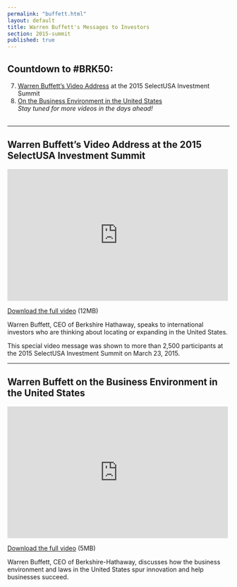 ```yaml
---
permalink: "buffett.html"
layout: default
title: Warren Buffett's Messages to Investors
section: 2015-summit
published: true
---
```


## Countdown to #BRK50:

7. <a href=intro>Warren Buffett’s Video Address</a> at the 2015 SelectUSA Investment Summit<br>
6. <a href=bizenv>On the Business Environment in the United States</a><br>
<i>Stay tuned for more videos in the days ahead!</i><br><br>

---

## <a name="intro"></a>Warren Buffett’s Video Address at the 2015 SelectUSA Investment Summit

<iframe width="500" height="298" src="https://www.youtube.com/embed/GLKDFhCjaY4?start=5" frameborder="0" allowfullscreen></iframe>

[Download the full video](http://trade.gov/videos/2015-susa-summit-buffett-interview-032415.mp4) (12MB)

Warren Buffett, CEO of Berkshire Hathaway, speaks to international investors who are thinking about locating or expanding in the United States. 

This special video message was shown to more than 2,500 participants at the 2015 SelectUSA Investment Summit on March 23, 2015. 

---

## <a name="bizenv"></a>Warren Buffett on the Business Environment in the United States

<iframe width="500" height="298" src="https://www.youtube.com/embed/-alz5YDCEks" frameborder="0" allowfullscreen></iframe>

[Download the full video](http://trade.gov/videos/2015-susa-buffett-us-biz-environment-031015.mp4) (5MB)

Warren Buffett, CEO of Berkshire-Hathaway, discusses how the business environment and laws in the United States spur innovation and help businesses succeed.
